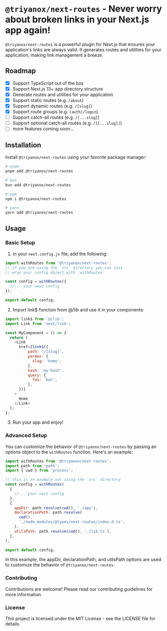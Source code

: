 # `@triyanox/next-routes` - Never worry about broken links in your Next.js app again!

`@triyanox/next-routes` is a powerful plugin for Next.js that ensures your application's links are always valid. It generates routes and utilities for your application, making link management a breeze.

## Roadmap

- [x] Support TypeScript out of the box
- [x] Support Next.js 13+ app directory structure
- [x] Generate routes and utilities for your application
- [x] Support static routes (e.g. `/about`)
- [x] Support dynamic routes (e.g. `/[slug]`)
- [x] Support route groups (e.g. `(auth)/login`)
- [ ] Support catch-all routes (e.g. `/[...slug]`)
- [ ] Support optional catch-all routes (e.g. `/[[...slug]]`)
- [ ] more features coming soon...

## Installation

Install `@triyanox/next-routes` using your favorite package manager:

```bash
# pnpm
pnpm add @triyanox/next-routes

# bun
bun add @triyanox/next-routes

# npm
npm i @triyanox/next-routes

# yarn
yarn add @triyanox/next-routes
```

## Usage

### Basic Setup

1. In your `next.config.js` file, add the following:

```js
import withRoutes from '@triyanox/next-routes';
// if you are using the `src` directory you can just
// wrap your config object with `withRoutes`

const config = withRoutes({
  //... your next config
});

export default config;
```

2. Import link$ function from @/lib and use it in your components:

```js
import link$ from '@/lib';
import Link from 'next/link';

const MyComponent = () => {
  return (
    <Link
      href={link$({
          path: '/[slug]',
          params: {
            slug: 'home',
          },
          hash: 'my-hash',
          query: {
            foo: 'bar',
          },
      })}
    >
      Home
    </Link>
  );
};
```

3. Run your app and enjoy!

### Advanced Setup

You can customize the behavior of `@triyanox/next-routes` by passing an options object to the `withRoutes` function. Here's an example:

```js
import withRoutes from '@triyanox/next-routes';
import path from 'path';
import { cwd } from 'process';

// this is an example not using the `src` directory
const config = withRoutes(
  {
    //... your next config
  },
  {
    appDir: path.resolve(cwd(), './app'),
    declarationPath: path.resolve(
      cwd(),
      './node_modules/@types/next-routes/index.d.ts',
    ),
    utilsPath: path.resolve(cwd(), './lib.ts'),
  },
);

export default config;
```

In this example, the appDir, declarationPath, and utilsPath options are used to customize the behavior of `@triyanox/next-routes`.

### Contributing

Contributions are welcome! Please read our contributing guidelines for more information.

### License

This project is licensed under the MIT License - see the LICENSE file for details.
